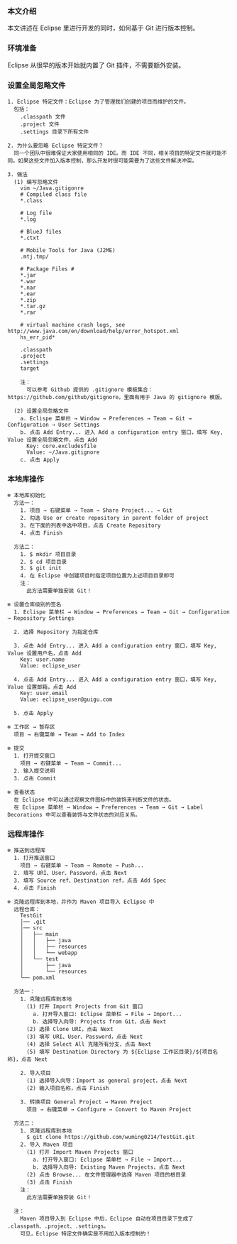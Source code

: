 ### 本文介绍
本文讲述在 Eclipse 里进行开发的同时，如何基于 Git 进行版本控制。
	
### 环境准备
Eclipse 从很早的版本开始就内置了 Git 插件，不需要额外安装。
	
### 设置全局忽略文件
	1. Eclipse 特定文件：Eclipse 为了管理我们创建的项目而维护的文件。
	  包括：
	    .classpath 文件
	    .project 文件
	    .settings 目录下所有文件
	
	2. 为什么要忽略 Eclipse 特定文件？
	  同一个团队中很难保证大家使用相同的 IDE。而 IDE 不同，相关项目的特定文件就可能不同。如果这些文件加入版本控制，那么开发时很可能需要为了这些文件解决冲突。
	
	3. 做法
	  (1) 编写忽略文件
	    vim ~/Java.gitigonre
	    # Compiled class file
	    *.class

	    # Log file
	    *.log
	
	    # BlueJ files
	    *.ctxt
	
	    # Mobile Tools for Java (J2ME)
	    .mtj.tmp/
	
	    # Package Files #
	    *.jar
	    *.war
	    *.nar
	    *.ear
	    *.zip
	    *.tar.gz
	    *.rar
	
	    # virtual machine crash logs, see http://www.java.com/en/download/help/error_hotspot.xml
	    hs_err_pid*
	
	    .classpath
	    .project
	    .settings
	    target
	
	    注：
	      可以参考 Github 提供的 .gitignore 模板集合：https://github.com/github/gitignore，里面有用于 Java 的 gitignore 模版。
	
	  (2) 设置全局忽略文件
	    a. Eclispe 菜单栏 → Window → Preferences → Team → Git → Configuration → User Settings
		b. 点击 Add Entry... 进入 Add a configuration entry 窗口，填写 Key, Value 设置全局忽略文件，点击 Add
	      Key: core.excludesfile
	      Value: ~/Java.gitignore
	    c. 点击 Apply
	 
### 本地库操作
	❄ 本地库初始化
	  方法一：
	    1. 项目 → 右键菜单 → Team → Share Project... → Git
	    2. 勾选 Use or create repository in parent folder of project
	    3. 在下面的列表中选中项目，点击 Create Repository
	    4. 点击 Finish

	  方法二：
	    1. $ mkdir 项目目录
	    2. $ cd 项目目录
	    3. $ git init
	    4. 在 Eclipse 中创建项目时指定项目位置为上述项目目录即可
	    注：
	      此方法需要单独安装 Git！
	
	❄ 设置仓库级别的签名
	  1. Eclispe 菜单栏 → Window → Preferences → Team → Git → Configuration → Repository Settings
	  
	  2. 选择 Repository 为指定仓库
	
	  3. 点击 Add Entry... 进入 Add a configuration entry 窗口，填写 Key, Value 设置用户名，点击 Add
	    Key: user.name
	    Value: eclipse_user
	
	  4. 点击 Add Entry... 进入 Add a configuration entry 窗口，填写 Key, Value 设置邮箱，点击 Add
	    Key: user.email
	    Value: eclipse_user@guigu.com
	
	  5. 点击 Apply
	
	❄ 工作区 → 暂存区
	  项目 → 右键菜单 → Team → Add to Index
	
	❄ 提交
	  1. 打开提交窗口
	    项目 → 右键菜单 → Team → Commit...
	  2. 输入提交说明
	  3. 点击 Commit

	❄ 查看状态
	  在 Eclipse 中可以通过观察文件图标中的装饰来判断文件的状态。
	  在 Eclipse 菜单栏 → Window → Preferences → Team → Git → Label Decorations 中可以查看装饰与文件状态的对应关系。
	  
### 远程库操作
	❄ 推送到远程库
	  1. 打开推送窗口
	    项目 → 右键菜单 → Team → Remote → Push...
	  2. 填写 URI、User、Password，点击 Next
	  3. 填写 Source ref、Destination ref，点击 Add Spec
	  4. 点击 Finish
	
	❄ 克隆远程库到本地，并作为 Maven 项目导入 Eclipse 中
	  远程仓库：
	    TestGit
	    │── .git
	    │── src
	    │   ├── main
	    │   │   ├── java
	    │   │   ├── resources
	    │   │   └── webapp
	    │   └── test
	    │       ├── java
	    │       └── resources
	    └── pom.xml

	  方法一：
	    1. 克隆远程库到本地
	      (1) 打开 Import Projects from Git 窗口
	        a. 打开导入窗口: Eclipse 菜单栏 → File → Import...
	        b. 选择导入向导: Projects from Git，点击 Next
	      (2) 选择 Clone URI，点击 Next
	      (3) 填写 URI、User、Password，点击 Next
	      (4) 选择 Select All 克隆所有分支，点击 Next
	      (5) 填写 Destination Directory 为 ${Eclipse 工作区目录}/${项目名称}，点击 Next
	
	    2. 导入项目
	      (1) 选择导入向导：Import as general project，点击 Next
	      (2) 输入项目名称，点击 Finish
	
	    3. 转换项目 General Project → Maven Project
	      项目 → 右键菜单 → Configure → Convert to Maven Project

	  方法二：
	    1. 克隆远程库到本地
	      $ git clone https://github.com/wuming0214/TestGit.git
	    2. 导入 Maven 项目
	      (1) 打开 Import Maven Projects 窗口
	        a. 打开导入窗口: Eclipse 菜单栏 → File → Import...
	        b. 选择导入向导: Existing Maven Projects，点击 Next
	      (2) 点击 Browse... 在文件管理器中选择 Maven 项目的根目录
	      (3) 点击 Finish
	    注：
	      此方法需要单独安装 Git！

	  注：
	    Maven 项目导入到 Eclipse 中后，Eclipse 自动在项目目录下生成了 .classpath、.project、.settings。
	    可见，Eclipse 特定文件确实是不用加入版本控制的！
